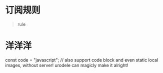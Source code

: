# 订阅规则
> rule
>

# 洋洋洋
const code = "javascript";
// also support code block
and even static local images, without server! urodele can magicly make it alright!
